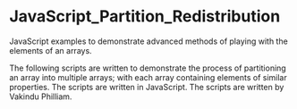 # JavaScript_Partition_Redistribution
JavaScript examples to demonstrate advanced methods of playing with the elements of an arrays.

The following scripts are written to demonstrate the process of partitioning an array into multiple arrays; with each array containing elements of similar properties.
The scripts are written in JavaScript.
The scripts are written by Vakindu Philliam.

